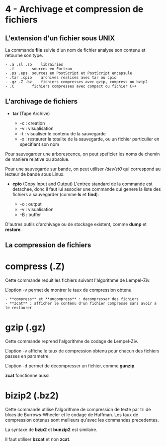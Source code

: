 # 4 - Archivage et compression de fichiers

## L'extension d'un fichier sous UNIX
La commande **file** suivie d'un nom de fichier analyse son contenu et retourne son type.

	- .a .sl .so	librairies
	- .f		sources en Fortran
	- .ps .eps	sources en PostScript et PostScript encapsule
	- .tar .cpio	archives realises avec tar ou cpio
	- .gz .Z .bz	fichiers compresses avec gzip, compress ou bzip2
	- .C		fichiers compresses avec compact ou fichier C++

## L'archivage de fichiers
- **tar** (Tape Archive)

	- -c : creation
	- -v : visualisation
	- -t : visualiser le contenu de la sauvegarde
	- -x : restaurer la totalite de la sauvegarde, ou un fichier particulier en specifiant son nom

Pour sauvegarder une arborescence, on peut speficier les noms de chemin de maniere relative ou absolue.

Pour une sauvegarde sur bande, on peut utiliser */dev/st0* qui correspond au lecteur de bande sous Linux.

- **cpio** (Copy Input and Output)
L'entree standard de la commande est detachee, donc il faut lui associer une commande qui genere la liste des fichiers a sauvegarder (comme **ls** et **find**).

	- -o : output
	- -v : visualisation
	- -B : buffer

D'autres outils d'archivage ou de stockage existent, comme **dump** et **restore**.

## La compression de fichiers

# compress (.Z)
Cette commande reduit les fichiers suivant l'algorithme de Lempel-Ziv.

L'option -v permet de montrer le taux de compression obtenu.

	- **compress** et **uncompress** : decompresser des fichiers
	- **zcat** : afficher le contenu d'un fichier compresse sans avoir a le restaurer

# gzip (.gz)
Cette commande reprend l'algorithme de codage de Lempel-Ziv.

L'option -v affiche le taux de compression obtenu pour chacun des fichiers passes en parametre.

L'option -d permet de decompresser un fichier, comme **gunzip**.

**zcat** fonctionne aussi.

# bizip2 (.bz2)
Cette commande utilise l'algorithme de compression de texte par tri de blocs de Burrows-Wheeler et le codage de Huffman. Les taux de compression obtenus sont meilleurs qu'avec les commandes precedentes.

La syntaxe de **bzip2** et **bunzip2** est similaire.

Il faut utiliser **bzcat** et non **zcat**.


